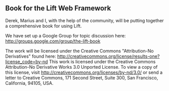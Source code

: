 ## Book for the Lift Web Framework

Derek, Marius and I, with the help of the community, will be putting together a comprehensive 
book for using Lift.

We have set up a Google Group for topic discussion here: http://groups.google.com/group/the-lift-book

The work will be licensed under the Creative Commons "Attribution-No Derivatives" found here:
http://creativecommons.org/license/results-one?license_code=by-nd
This work is licensed under the Creative Commons Attribution-No Derivative Works 3.0 Unported License. 
To view a copy of this license, visit http://creativecommons.org/licenses/by-nd/3.0/ or 
send a letter to Creative Commons, 171 Second Street, Suite 300, San Francisco, California, 94105, USA.




